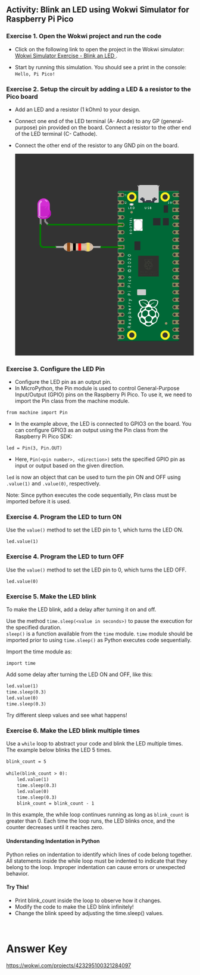 ## Activity: Blink an LED using Wokwi Simulator for Raspberry Pi Pico


### Exercise 1. Open the Wokwi project and run the code <br>
- Click on the following link to open the project in the Wokwi simulator: [Wokwi Simulator Exercise - Blink an LED ](https://wokwi.com/projects/423295153155911681).

- Start by running this simulation. You should see a print in the console: `Hello, Pi Pico!`


### Exercise 2. Setup the circuit by adding a LED & a resistor to the Pico board <br>

- Add an LED and a resistor (1 kOhm) to your design. <br>
- Connect one end of the LED terminal (A- Anode) to any GP (general-purpose) pin provided on the board. Connect a resistor to the other end of the LED terminal (C- Cathode). <br>
- Connect the other end of the resistor to any GND pin on the board.

  ![Exercise 2: LED Setup](https://github.com/GHCFW/building_blocks_pico/blob/main/images/led_resistor_pico.png)


### Exercise 3. Configure the LED Pin <br>

- Configure the LED pin as an output pin. <br>
- In MicroPython, the Pin module is used to control General-Purpose Input/Output (GPIO) pins on the Raspberry Pi Pico. To use it, we need to import the Pin class from the machine module. <br>

```
from machine import Pin
```

- In the example above, the LED is connected to GPIO3 on the board. You can configure GPIO3 as an output using the Pin class from the Raspberry Pi Pico SDK:
```
led = Pin(3, Pin.OUT)
```

- Here, `Pin(<pin number>, <direction>)` sets the specified GPIO pin as input or output based on the given direction. 

`led` is now an object that can be used to turn the pin ON and OFF using `.value(1)` and `.value(0)`, respectively.

Note: Since python executes the code sequentially, Pin class must be imported before it is used.

### Exercise 4. Program the LED to turn ON<br>

Use the `value()` method to set the LED pin to 1, which turns the LED ON.

```
led.value(1)
```


### Exercise 4. Program the LED to turn OFF <br>

Use the `value()` method to set the LED pin to 0, which turns the LED OFF.

```
led.value(0)
```


### Exercise 5. Make the LED blink <br>

To make the LED blink, add a delay after turning it on and off. <br>

Use the method `time.sleep(<value in seconds>)` to pause the execution for the specified duration. <br>
`sleep()` is a function available from the `time` module. `time` module should be imported prior to using `time.sleep()` as Python executes code sequentially.

Import the time module as:
```
import time
```

Add some delay after turning the LED ON and OFF, like this:
```
led.value(1)
time.sleep(0.3)
led.value(0)
time.sleep(0.3)
```

Try different sleep values and see what happens!



### Exercise 6. Make the LED blink multiple times <br>

Use a `while` loop to abstract your code and blink the LED multiple times. The example below blinks the LED 5 times.

```
blink_count = 5

while(blink_count > 0):
    led.value(1)
    time.sleep(0.3)
    led.value(0)
    time.sleep(0.3)
    blink_count = blink_count - 1
```

In this example, the while loop continues running as long as `blink_count` is greater than 0. Each time the loop runs, the LED blinks once, and the counter decreases until it reaches zero.

#### Understanding Indentation in Python
Python relies on indentation to identify which lines of code belong together. All statements inside the while loop must be indented to indicate that they belong to the loop. Improper indentation can cause errors or unexpected behavior.


#### Try This!
- Print blink_count inside the loop to observe how it changes. <br>
- Modify the code to make the LED blink infinitely! <br>
- Change the blink speed by adjusting the time.sleep() values.




<br>

# Answer Key
  
   https://wokwi.com/projects/423295100321284097  

    
<br>
